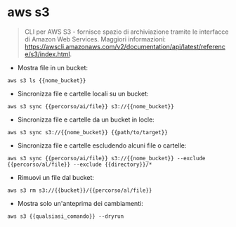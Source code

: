 # aws s3

> CLI per AWS S3 - fornisce spazio di archiviazione tramite le interfacce di Amazon Web Services.
> Maggiori informazioni: <https://awscli.amazonaws.com/v2/documentation/api/latest/reference/s3/index.html>.

- Mostra file in un bucket:

`aws s3 ls {{nome_bucket}}`

- Sincronizza file e cartelle locali su un bucket:

`aws s3 sync {{percorso/ai/file}} s3://{{nome_bucket}}`

- Sincronizza file e cartelle da un bucket in locle:

`aws s3 sync s3://{{nome_bucket}} {{path/to/target}}`

- Sincronizza file e cartelle escludendo alcuni file o cartelle:

`aws s3 sync {{percorso/ai/file}} s3://{{nome_bucket}} --exclude {{percorso/al/file}} --exclude {{directory}}/*`

- Rimuovi un file dal bucket:

`aws s3 rm s3://{{bucket}}/{{percorso/al/file}}`

- Mostra solo un'anteprima dei cambiamenti:

`aws s3 {{qualsiasi_comando}} --dryrun`
